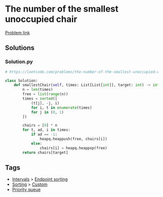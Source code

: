 # The number of the smallest unoccupied chair

[Problem link](https://leetcode.com/problems/the-number-of-the-smallest-unoccupied-chair/)

## Solutions


### Solution.py
```py
# https://leetcode.com/problems/the-number-of-the-smallest-unoccupied-chair/

class Solution:
    def smallestChair(self, times: List[List[int]], target: int) -> int:
        n = len(times)
        free = list(range(n))
        times = sorted([
            (t[j], -j, i)
            for i, t in enumerate(times)
            for j in (0, 1)
        ])

        chairs = [0] * n
        for t, ad, i in times:
            if ad == -1:
                heapq.heappush(free, chairs[i])
            else:
                chairs[i] = heapq.heappop(free)
        return chairs[target]
```
## Tags

* [Intervals](/Collections/intervals.md#intervals) > [Endpoint sorting](/Collections/intervals.md#endpoint-sorting)
* [Sorting](/Collections/sorting.md#sorting) > [Custom](/Collections/sorting.md#custom)
* [Priority queue](/Collections/priority-queue.md#priority-queue)
